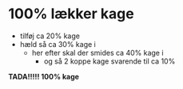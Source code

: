 # 100% lækker kage
* tilføj ca 20% kage
* hæld så ca 30% kage i
	* her efter skal der smides ca 40% kage i
		* og så 2 koppe kage svarende til ca 10%

**TADA!!!!! 100% kage**
